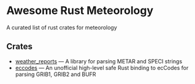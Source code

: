 # Awesome Rust Meteorology

A curated list of rust crates for meteorology

## Crates

 *   [weather_reports](https://docs.rs/crate/weather-reports/latest) — A library for parsing METAR and SPECI strings
 *   [eccodes](https://docs.rs/eccodes/latest/eccodes/) — An unofficial high-level safe Rust binding to ecCodes for parsing GRIB1, GRIB2 and BUFR
